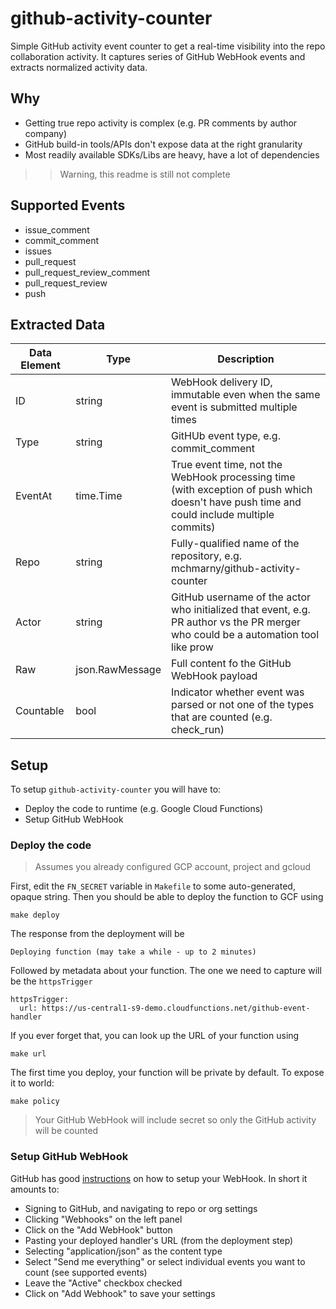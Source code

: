# github-activity-counter

Simple GitHub activity event counter to get a real-time visibility into the repo collaboration activity. It captures series of GitHub WebHook events and extracts normalized activity data.

## Why

* Getting true repo activity is complex (e.g. PR comments by author company)
* GitHub build-in tools/APIs don't expose data at the right granularity
* Most readily available SDKs/Libs are heavy, have a lot of dependencies

>> Warning, this readme is still not complete

## Supported Events

* issue_comment
* commit_comment
* issues
* pull_request
* pull_request_review_comment
* pull_request_review
* push

## Extracted Data

| Data Element | Type            | Description                                                                                                                               |
| ------------ | --------------- | ----------------------------------------------------------------------------------------------------------------------------------------- |
| ID           | string          | WebHook delivery ID, immutable even when the same event is submitted multiple times                                                       |
| Type         | string          | GitHUb event type, e.g. commit_comment                                                                                                    |
| EventAt      | time.Time       | True event time, not the WebHook processing time (with exception of push which doesn't have push time and could include multiple commits) |
| Repo         | string          | Fully-qualified name of the repository, e.g. mchmarny/github-activity-counter                                                             |
| Actor        | string          | GitHub username of the actor who initialized that event, e.g. PR author vs the PR merger who could be a automation tool like prow         |
| Raw          | json.RawMessage | Full content fo the GitHub WebHook payload                                                                                                |
| Countable    | bool            | Indicator whether event was parsed or not one of the types that are counted (e.g. check_run)                                              |


## Setup

To setup `github-activity-counter` you will have to:

* Deploy the code to runtime (e.g. Google Cloud Functions)
* Setup GitHub WebHook

### Deploy the code

> Assumes you already configured GCP account, project and gcloud

First, edit the `FN_SECRET` variable in `Makefile` to some auto-generated, opaque string. Then you should be able to deploy the function to GCF using

```shell
make deploy
```

The response from the deployment will be

```shell
Deploying function (may take a while - up to 2 minutes)
```

Followed by metadata about your function. The one we need to capture will be the `httpsTrigger`

```shell
httpsTrigger:
  url: https://us-central1-s9-demo.cloudfunctions.net/github-event-handler
```

If you ever forget that, you can look up the URL of your function using

```shell
make url
```

The first time you deploy, your function will be private by default. To expose it to world:

```shell
make policy
```

> Your GitHub WebHook will include secret so only the GitHub activity will be counted


### Setup GitHub WebHook

GitHub has good [instructions](https://developer.github.com/webhooks/creating/) on how to setup your WebHook. In short it amounts to:

* Signing to GitHub, and navigating to repo or org settings
* Clicking "Webhooks" on the left panel
* Click on the "Add WebHook" button
* Pasting your deployed handler's URL (from the deployment step)
* Selecting "application/json" as the content type
* Select "Send me everything" or select individual events you want to count (see supported events)
* Leave the "Active" checkbox checked
* Click on "Add Webhook" to save your settings

